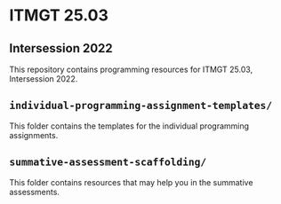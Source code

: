 # ITMGT 25.03
## Intersession 2022

This repository contains programming resources for ITMGT 25.03, Intersession 2022.

## `individual-programming-assignment-templates/`
This folder contains the templates for the individual programming assignments.

## `summative-assessment-scaffolding/`
This folder contains resources that may help you in the summative assessments.
